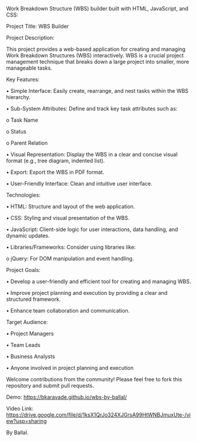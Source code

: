 Work Breakdown Structure (WBS) builder built with HTML, JavaScript, and CSS:

Project Title: WBS Builder

Project Description:

This project provides a web-based application for creating and managing Work Breakdown Structures (WBS) interactively. WBS is a crucial project management technique that breaks down a large project into smaller, more manageable tasks.

Key Features:

•	Simple Interface: Easily create, rearrange, and nest tasks within the WBS hierarchy.

•	Sub-System Attributes: Define and track key task attributes such as: 

  o	Task Name

  o	Status

  o	Parent Relation

•	Visual Representation: Display the WBS in a clear and concise visual format (e.g., tree diagram, indented list).

•	Export: Export the WBS in PDF format.

•	User-Friendly Interface: Clean and intuitive user interface.

Technologies:

•	HTML: Structure and layout of the web application.

•	CSS: Styling and visual presentation of the WBS.

•	JavaScript: Client-side logic for user interactions, data handling, and dynamic updates.

•	Libraries/Frameworks: Consider using libraries like: 

  o	jQuery: For DOM manipulation and event handling.

Project Goals:

•	Develop a user-friendly and efficient tool for creating and managing WBS.

•	Improve project planning and execution by providing a clear and structured framework.

•	Enhance team collaboration and communication.

Target Audience:

•	Project Managers

•	Team Leads

•	Business Analysts

•	Anyone involved in project planning and execution

Welcome contributions from the community! Please feel free to fork this repository and submit pull requests.

Demo: 
https://bkaravade.github.io/wbs-by-ballal/

Video Link: 
https://drive.google.com/file/d/1ksX1QrJo324XJGrsA99HtWNBJmuxUte-/view?usp=sharing


By Ballal.

